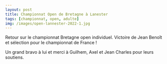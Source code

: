 ```yaml
---
layout: post
title: Championnat Open de Bretagne à Lanester
tags: [championnat, open, adulte]
img: /images/open-lannester-2022-1.jpg
---
```


Retour sur le championnat Bretagne open individuel.  Victoire de Jean Benoît et sélection pour le championnat de France ! 

Un grand bravo à lui et merci à Guilhem, Axel et Jean Charles pour leurs soutiens.
